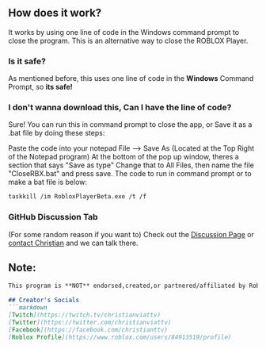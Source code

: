 ## How does it work?

It works by using one line of code in the Windows command prompt to close the program. This is an alternative way to close the ROBLOX Player.

### Is it safe?
As mentioned before, this uses one line of code in the **Windows** Command Prompt, so **its safe!**

### I don't wanna download this, Can I have the line of code?
Sure! You can run this in command prompt to close the app, or Save it as a .bat file by doing these steps:

Paste the code into your notepad
File --> Save As (Located at the Top Right of the Notepad program)
At the bottom of the pop up window, theres a section that says "Save as type"
Change that to All Files, then name the file "CloseRBX.bat" and press save.
The code to run in command prompt or to make a bat file is below:

```markdown
taskkill /im RobloxPlayerBeta.exe /t /f
```

### GitHub Discussion Tab

(For some random reason if you want to) Check out the [Discussion Page](https://github.com/christianbrasch/CloseRBX/discussions) or [contact Christian](mailto:mcchristianb21@gmail.com) and we can talk there.

## Note:
```markdown
This program is **NOT** endorsed,created,or partnered/affiliated by Roblox Corporation.

## Creator's Socials
```markdown
[Twitch](https://twitch.tv/christianviattv)
[Twitter](https://twitter.com/christianviattv)
[Facebook](https://facebook.com/christianttv)
[Roblox Profile](https://www.roblox.com/users/84913519/profile)
